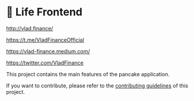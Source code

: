 # 🥞 Life Frontend

http://vlad.finance/

https://t.me/VladFinanceOfficial

https://vlad-finance.medium.com/

https://twitter.com/VladFinance

This project contains the main features of the pancake application.

If you want to contribute, please refer to the [contributing guidelines](./CONTRIBUTING.md) of this project.

